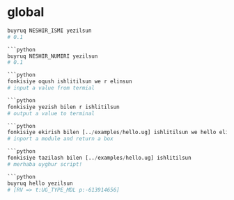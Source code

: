 # global

```python
buyruq NESHIR_ISMI yezilsun
# 0.1

```python
buyruq NESHIR_NUMIRI yezilsun
# 0.1

```python
fonkisiye oqush ishlitilsun we r elinsun
# input a value from termial

```python
fonkisiye yezish bilen r ishlitilsun
# output a value to terminal

```python
fonkisiye ekirish bilen [../examples/hello.ug] ishlitilsun we hello elinsun
# inport a module and return a box

```python
fonkisiye tazilash bilen [../examples/hello.ug] ishlitilsun
# merhaba uyghur script!

```python
buyruq hello yezilsun
# [RV => t:UG_TYPE_MDL p:-613914656]
